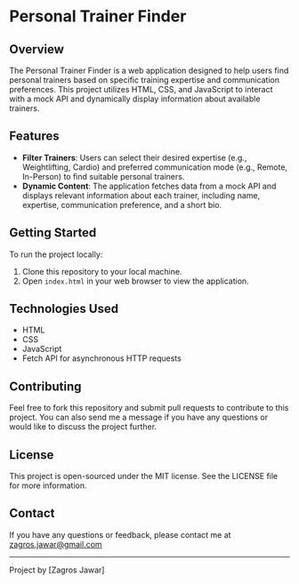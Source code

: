 # Personal Trainer Finder

## Overview
The Personal Trainer Finder is a web application designed to help users find personal trainers based on specific training expertise and communication preferences. This project utilizes HTML, CSS, and JavaScript to interact with a mock API and dynamically display information about available trainers.

## Features
- **Filter Trainers**: Users can select their desired expertise (e.g., Weightlifting, Cardio) and preferred communication mode (e.g., Remote, In-Person) to find suitable personal trainers.
- **Dynamic Content**: The application fetches data from a mock API and displays relevant information about each trainer, including name, expertise, communication preference, and a short bio.

## Getting Started
To run the project locally:
1. Clone this repository to your local machine.
2. Open `index.html` in your web browser to view the application.

## Technologies Used
- HTML
- CSS
- JavaScript
- Fetch API for asynchronous HTTP requests

## Contributing
Feel free to fork this repository and submit pull requests to contribute to this project. You can also send me a message if you have any questions or would like to discuss the project further.

## License
This project is open-sourced under the MIT license. See the LICENSE file for more information.

## Contact
If you have any questions or feedback, please contact me at zagros.jawar@gmail.com

---
Project by [Zagros Jawar]

